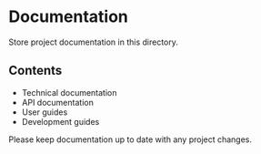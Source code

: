 # Documentation

Store project documentation in this directory.

## Contents
- Technical documentation
- API documentation
- User guides
- Development guides

Please keep documentation up to date with any project changes.